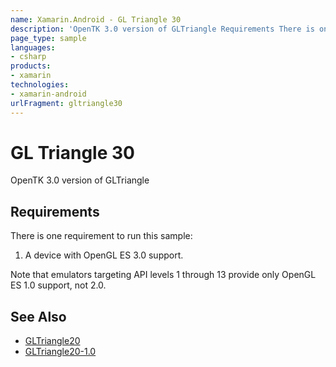```yaml
---
name: Xamarin.Android - GL Triangle 30
description: 'OpenTK 3.0 version of GLTriangle Requirements There is one requirement to run this sample: 1. A device with OpenGL ES 3.0 support. Note that...'
page_type: sample
languages:
- csharp
products:
- xamarin
technologies:
- xamarin-android
urlFragment: gltriangle30
---
```

# GL Triangle 30

OpenTK 3.0 version of GLTriangle

## Requirements

There is one requirement to run this sample:

1. A device with OpenGL ES 3.0 support.

Note that emulators targeting API levels 1 through 13 provide only OpenGL ES 1.0 support, not 2.0.


## See Also
* [GLTriangle20](https://github.com/xamarin/monodroid-samples/tree/master/GLTriangle20)
* [GLTriangle20-1.0](https://github.com/xamarin/monodroid-samples/tree/master/GLTriangle20-1.0)
